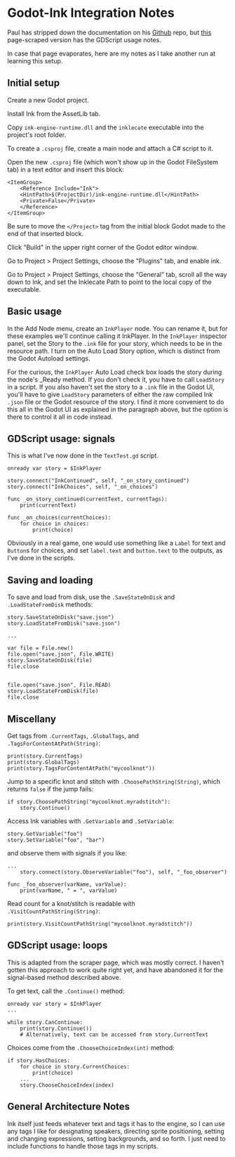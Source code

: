 # Godot-Ink Integration Notes

Paul has stripped down the documentation on his [Github](https://github.com/paulloz/godot-ink "wikilink") repo, but [this](https://freesoft.dev/program/117139627 "wikilink") page-scraped version has the GDScript usage notes.

In case that page evaporates, here are my notes as I take another run at learning this setup.

## Initial setup

Create a new Godot project.

Install Ink from the AssetLib tab.

Copy `ink-engine-runtime.dll` and the `inklecate` executable into the project's root folder.

To create a `.csproj` file, create a main node and attach a C# script to it.

Open the new `.csproj` file (which won't show up in the Godot FileSystem tab) in a text editor and insert this block:

```
<ItemGroup>
    <Reference Include="Ink">
    <HintPath>$(ProjectDir)/ink-engine-runtime.dll</HintPath>
    <Private>False</Private>
    </Reference>
</ItemGroup>
```

Be sure to move the `</Project>` tag from the initial block
Godot made to the end of that inserted block.

Click "Build" in the upper right corner of the Godot editor window.

Go to Project > Project Settings, choose the "Plugins" tab, and
enable ink.

Go to Project > Project Settings, choose the "General" tab, scroll
all the way down to Ink, and set the Inklecate Path to point to the
local copy of the executable.

## Basic usage

In the Add Node menu, create an `InkPlayer` node. You can rename it, but for these examples we'll continue calling it InkPlayer. In the `InkPlayer` inspector panel, set the Story to the `.ink` file for your story, which needs to be in the resource path. I turn on the Auto Load Story option, which is distinct from the Godot Autoload settings. 

For the curious, the `InkPlayer` Auto Load check box loads the story during the node's _Ready method. If you don't check it, you have to call `LoadStory` in a script. If you also haven't set the story to a `.ink` file in the Godot UI, you'll have to give `LoadStory` parameters of either the raw compiled Ink `.json` file or the Godot resource of the story. I find it more convenient to do this all in the Godot UI as explained in the paragraph above, but the option is there to control it all in code instead.

## GDScript usage: signals

This is what I've now done in the `TextTest.gd` script.

```
onready var story = $InkPlayer

story.connect("InkContinued", self, "_on_story_continued")
story.connect("InkChoices", self, "_on_choices")

func _on_story_continued(currentText, currentTags):
    print(currentText)

func _on_choices(currentChoices):
    for choice in choices:
        print(choice)
```

Obviously in a real game, one would use something like a `Label` for text and `Button`s for choices, and set `label.text` and `button.text` to the outputs, as I've done in the scripts.

## Saving and loading

To save and load from disk, use the `.SaveStateOnDisk` and
`.LoadStateFromDisk` methods:

```
story.SaveStateOnDisk("save.json")
story.LoadStateFromDisk("save.json")

...

var file = File.new()
file.open("save.json", File.WRITE)
story.SaveStateOnDisk(file)
file.close


file.open("save.json", File.READ)
story.LoadStateFromDisk(file)
file.close
```

## Miscellany

Get tags from `.CurrentTags`, `.GlobalTags`, and
`.TagsForContentAtPath(String)`:

```
print(story.CurrentTags)
print(story.GlobalTags)
print(story.TagsForContentAtPath("mycoolknot"))
```

Jump to a specific knot and stitch with `.ChoosePathString(String)`,
which returns `false` if the jump fails:

```
if story.ChoosePathString("mycoolknot.myradstitch"):
    story.Continue()
```

Access Ink variables with `.GetVariable` and `.SetVariable`:

```
story.GetVariable("foo")
story.SetVariable("foo", "bar")
```

and observe them with signals if you like:

```
...
    story.connect(story.ObserveVariable("foo"), self, "_foo_observer")

func _foo_observer(varName, varValue):
    print(varName, " = ", varValue)
```

Read count for a knot/stitch is readable with
`.VisitCountPathString(String)`:

```
print(story.VisitCountPathString("mycoolknot.myradstitch"))
```

## GDScript usage: loops

This is adapted from the scraper page, which was mostly correct. I haven't gotten this approach to work quite right yet, and have abandoned it for the signal-based method described above.

To get text, call the `.Continue()` method:

```
onready var story = $InkPlayer
...

while story.CanContinue:
    print(story.Continue())
    # Alternatively, text can be accessed from story.CurrentText
```
Choices come from the `.ChooseChoiceIndex(int)` method:

```
if story.HasChoices:
    for choice in story.CurrentChoices:
        print(choice)
    ...
    story.ChooseChoiceIndex(index)
```

## General Architecture Notes

Ink itself just feeds whatever text and tags it has to the engine, so I can use any tags I like for designating speakers, directing sprite positioning, setting and changing expressions, setting backgrounds, and so forth. I just need to include functions to handle those tags in my scripts.
